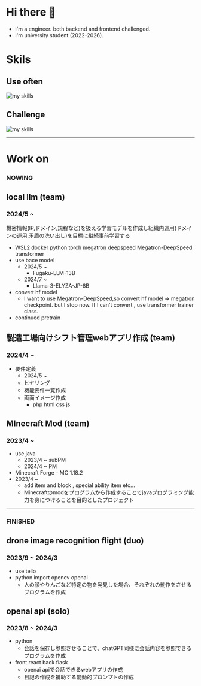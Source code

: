 # Hi there 👋
- I'm a engineer. both backend and frontend challenged.
- I'm university student (2022-2026).

# Skils

## Use often
<img alt="my skills" src="https://skillicons.dev/icons?theme=dark&perline=7&i=html,css,python,pytorch,docker,java" />

## Challenge

<img alt="my skills" src="https://skillicons.dev/icons?theme=dark&perline=7&i=js,php,nodejs" />

---

# Work on

### NOWING

## local llm (team)
### 2024/5 ~
機密情報(IP,ドメイン,規程など)を扱える学習モデルを作成し組織内運用(ドメインの運用,矛盾の洗い出し)を目標に継続事前学習する
- WSL2 docker python torch megatron deepspeed Megatron-DeepSpeed transformer 
- use bace model
  - 2024/5 ~
    - Fugaku-LLM-13B
  - 2024/7 ~
    - Llama-3-ELYZA-JP-8B
- convert hf model
  - I want to use Megatron-DeepSpeed,so convert hf model => megatron checkpoint. but I stop now. If I can't convert , use transformer trainer class.
- continued pretrain

## 製造工場向けシフト管理webアプリ作成 (team)
### 2024/4 ~
- 要件定義
  - 2024/5 ~
  - ヒヤリング
  - 機能要件一覧作成
  - 画面イメージ作成
    - php html css js

## MInecraft Mod (team)
### 2023/4 ~
- use java
  - 2023/4 ~ subPM
  - 2024/4 ~ PM
- Minecraft Forge - MC 1.18.2
- 2023/4 ~
  - add item and block , special ability item etc... 
  - Minecraftのmodをプログラムから作成することでjavaプログラミング能力を身につけることを目的としたプロジェクト
 
---
### FINISHED

## drone image recognition flight (duo)
### 2023/9 ~ 2024/3
- use tello 
- python import opencv openai
  - 人の顔やりんごなど特定の物を発見した場合、それぞれの動作をさせるプログラムを作成

## openai api (solo)
### 2023/8 ~ 2024/3
- python
  - 会話を保存し参照させることで、chatGPT同様に会話内容を参照できるプログラムを作成
- front react back flask
  - openai apiで会話できるwebアプリの作成
  - 日記の作成を補助する能動的プロンプトの作成 


<!--
**tsu7kmii/tsu7kmii** is a ✨ _special_ ✨ repository because its `README.md` (this file) appears on your GitHub profile.

Here are some ideas to get you started:

- 🔭 I’m currently working on ...
- 🌱 I’m currently learning ...
- 👯 I’m looking to collaborate on ...
- 🤔 I’m looking for help with ...
- 💬 Ask me about ...
- 📫 How to reach me: ...
- 😄 Pronouns: ...
- ⚡ Fun fact: ...
-->
